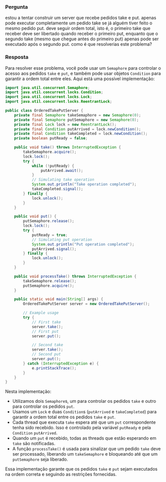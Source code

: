 ### Pergunta

estou a tentar construir um server que recebe pedidos take e put. apenas pode executar completamente um pedido take se já alguém tiver feito o mesmo pedido put. deve seguir ordem total, isto é, o primeiro take que receber deve ser libertado quando receber o primeiro put, enquanto que o segundo take (mesmo que chegue antes do primeiro put) apenas pode ser executado após o segundo put. como é que resolverias este problema?

### Resposta

Para resolver esse problema, você pode usar um `Semaphore` para controlar o acesso aos pedidos `take` e `put`, e também pode usar objetos `Condition` para garantir a ordem total entre eles. Aqui está uma possível implementação:

```java
import java.util.concurrent.Semaphore;
import java.util.concurrent.locks.Condition;
import java.util.concurrent.locks.Lock;
import java.util.concurrent.locks.ReentrantLock;

public class OrderedTakePutServer {
    private final Semaphore takeSemaphore = new Semaphore(0);
    private final Semaphore putSemaphore = new Semaphore(0);
    private final Lock lock = new ReentrantLock();
    private final Condition putArrived = lock.newCondition();
    private final Condition takeCompleted = lock.newCondition();
    private boolean putReady = false;

    public void take() throws InterruptedException {
        takeSemaphore.acquire();
        lock.lock();
        try {
            while (!putReady) {
                putArrived.await();
            }
            // Simulating take operation
            System.out.println("Take operation completed");
            takeCompleted.signal();
        } finally {
            lock.unlock();
        }
    }

    public void put() {
        putSemaphore.release();
        lock.lock();
        try {
            putReady = true;
            // Simulating put operation
            System.out.println("Put operation completed");
            putArrived.signal();
        } finally {
            lock.unlock();
        }
    }

    public void processTake() throws InterruptedException {
        takeSemaphore.release();
        putSemaphore.acquire();
    }

    public static void main(String[] args) {
        OrderedTakePutServer server = new OrderedTakePutServer();

        // Example usage
        try {
            // First take
            server.take();
            // First put
            server.put();

            // Second take
            server.take();
            // Second put
            server.put();
        } catch (InterruptedException e) {
            e.printStackTrace();
        }
    }
}
```

Nesta implementação:

- Utilizamos dois `Semaphore`s, um para controlar os pedidos `take` e outro para controlar os pedidos `put`.
- Usamos um `Lock` e duas `Condition`s (`putArrived` e `takeCompleted`) para garantir a ordem total entre os pedidos `take` e `put`.
- Cada thread que executa `take` espera até que um `put` correspondente tenha sido recebido. Isso é controlado pela variável `putReady` e pela `Condition` `putArrived`.
- Quando um `put` é recebido, todas as threads que estão esperando em `take` são notificadas.
- A função `processTake()` é usada para sinalizar que um pedido `take` deve ser processado, liberando um `takeSemaphore` e bloqueando até que um `putSemaphore` seja liberado.

Essa implementação garante que os pedidos `take` e `put` sejam executados na ordem correta e seguindo as restrições fornecidas.